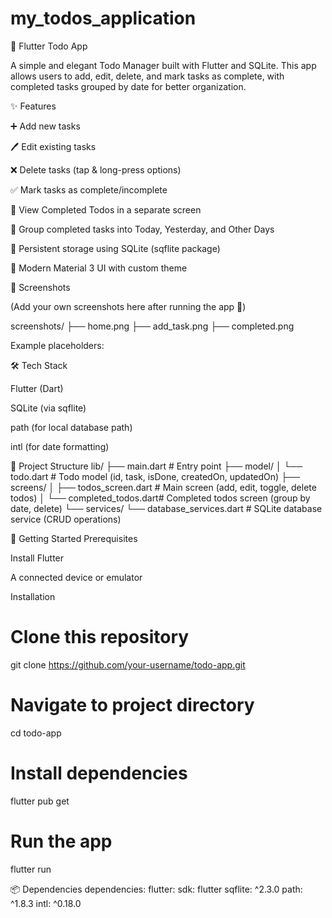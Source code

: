 # my_todos_application

📝 Flutter Todo App

A simple and elegant Todo Manager built with Flutter and SQLite.
This app allows users to add, edit, delete, and mark tasks as complete, with completed tasks grouped by date for better organization.

✨ Features

➕ Add new tasks

🖊️ Edit existing tasks

❌ Delete tasks (tap & long-press options)

✅ Mark tasks as complete/incomplete

📂 View Completed Todos in a separate screen

📅 Group completed tasks into Today, Yesterday, and Other Days

💾 Persistent storage using SQLite (sqflite package)

🎨 Modern Material 3 UI with custom theme

📸 Screenshots

(Add your own screenshots here after running the app 🙂)

screenshots/
 ├── home.png
 ├── add_task.png
 ├── completed.png


Example placeholders:




🛠️ Tech Stack

Flutter (Dart)

SQLite (via sqflite)

path (for local database path)

intl (for date formatting)

📂 Project Structure
lib/
 ├── main.dart                # Entry point
 ├── model/
 │    └── todo.dart           # Todo model (id, task, isDone, createdOn, updatedOn)
 ├── screens/
 │    ├── todos_screen.dart   # Main screen (add, edit, toggle, delete todos)
 │    └── completed_todos.dart# Completed todos screen (group by date, delete)
 └── services/
      └── database_services.dart # SQLite database service (CRUD operations)


🚀 Getting Started
Prerequisites

Install Flutter

A connected device or emulator

Installation
# Clone this repository
git clone https://github.com/your-username/todo-app.git

# Navigate to project directory
cd todo-app

# Install dependencies
flutter pub get

# Run the app
flutter run

📦 Dependencies
dependencies:
  flutter:
    sdk: flutter
  sqflite: ^2.3.0
  path: ^1.8.3
  intl: ^0.18.0
